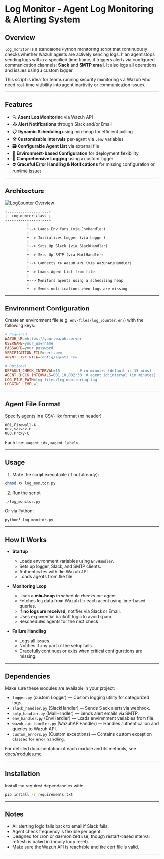 # Log Monitor - Agent Log Monitoring & Alerting System

## Overview

`log_monitor` is a standalone Python monitoring script that continuously checks whether Wazuh agents are actively sending logs. If an agent stops sending logs within a specified time frame, it triggers alerts via configured communication channels: **Slack** and **SMTP email**. It also logs all operations and issues using a custom logger.

This script is ideal for teams running security monitoring via Wazuh who need real-time visibility into agent inactivity or communication issues.

---

## Features

* 🔍 **Agent Log Monitoring** via Wazuh API
* 📤 **Alert Notifications** through Slack and/or Email
* 📋 **Dynamic Scheduling** using min-heap for efficient polling
* 🛠️ **Customizable Intervals** per-agent via `.env` variables
* 🗃️ **Configurable Agent List** via external file
* 🧪 **Environment-based Configuration** for deployment flexibility
* 📁 **Comprehensive Logging** using a custom logger
* ⛔ **Graceful Error Handling & Notifications** for missing configuration or runtime issues

---

## Architecture

![LogCounter Overview](assets/logcounter.png)

```
+-------------------+
|  LogCounter Class |
+---------+---------+
          |
          +--> Loads Env Vars (via EnvHandler)
          |
          +--> Initializes Logger (via Logger)
          |
          +--> Sets Up Slack (via SlackHandler)
          |
          +--> Sets Up SMTP (via MailHandler)
          |
          +--> Connects to Wazuh API (via WazuhAPIHandler)
          |
          +--> Loads Agent List from file
          |
          +--> Monitors agents using a scheduling heap
          |
          +--> Sends notifications when logs are missing
```

---

## Environment Configuration

Create an environment file (e.g. `env-files/log_counter.env`) with the following keys:

```ini
# Required
WAZUH_URL=https://your.wazuh.server
USERNAME=your_username
PASSWORD=your_password
VERIFICATION_FILE=cert.pem
AGENT_LIST_FILE=config/agents.csv

# Optional
DEFAULT_CHECK_INTERVAL=15         # in minutes (default is 15 mins)
AGENT_CHECK_INTERVALS=001:10,002:30  # agent_id:interval (in minutes)
LOG_FILE_PATH=log-files/log_monitoring.log
LOGGING_LEVEL=1
```

---

## Agent File Format

Specify agents in a CSV-like format (no header):

```
001,Firewall-A
002,Server-B
003,Proxy-C
```

Each line: `<agent_id>,<agent_label>`

---

## Usage

1. Make the script executable (if not already):

```bash
chmod +x log_monitor.py
```

2. Run the script:

```bash
./log_monitor.py
```

Or via Python:

```bash
python3 log_monitor.py
```

---

## How It Works

* **Startup**

  * Loads environment variables using `EnvHandler`.
  * Sets up logger, Slack, and SMTP clients.
  * Authenticates with the Wazuh API.
  * Loads agents from the file.

* **Monitoring Loop**

  * Uses a **min-heap** to schedule checks per agent.
  * Fetches log data from Wazuh for each agent using time-based queries.
  * If **no logs are received**, notifies via Slack or Email.
  * Uses exponential backoff logic to avoid spam.
  * Reschedules agents for the next check.

* **Failure Handling**

  * Logs all issues.
  * Notifies if any part of the setup fails.
  * Gracefully continues or exits when critical configurations are missing.

---

## Dependencies

Make sure these modules are available in your project:

* `logger.py` (custom Logger) — Custom logging utility for categorized logs.
* `slack_handler.py` (SlackHandler) — Sends Slack alerts via webhook.
* `smtp_handler.py` (MailHandler) — Sends alert emails via SMTP.
* `env_handler.py` (EnvHandler) — Loads environment variables from file.
* `wazuh_api_handler.py` (WazuhAPIHandler) — Handles authentication and queries to Wazuh API.
* `custom_errors.py` (Custom exceptions) — Contains custom exception classes for error handling.

For detailed documentation of each module and its methods, see [docs/modules.md](docs/modules.md).

---

## Installation

Install the required dependencies with:

```bash
pip install -r requirements.txt
```

---

## Notes

* All alerting logic falls back to email if Slack fails.
* Agent check frequency is flexible per agent.
* Designed for cron or daemonized use, though restart-based interval refresh is baked in (hourly loop reset).
* Make sure the Wazuh API is reachable and the cert file is valid.

---
